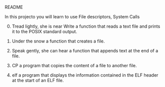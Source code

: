 README

In this projecto you will learn to use File descriptors, System Calls


0. Tread lightly, she is near
Write a function that reads a text file and prints it to the POSIX standard output.

1. Under the snow
a function that creates a file.

2. Speak gently, she can hear
a function that appends text at the end of a file.


3. CP
a program that copies the content of a file to another file.

4. elf
a program that displays the information contained in the ELF header at the start of an ELF file.